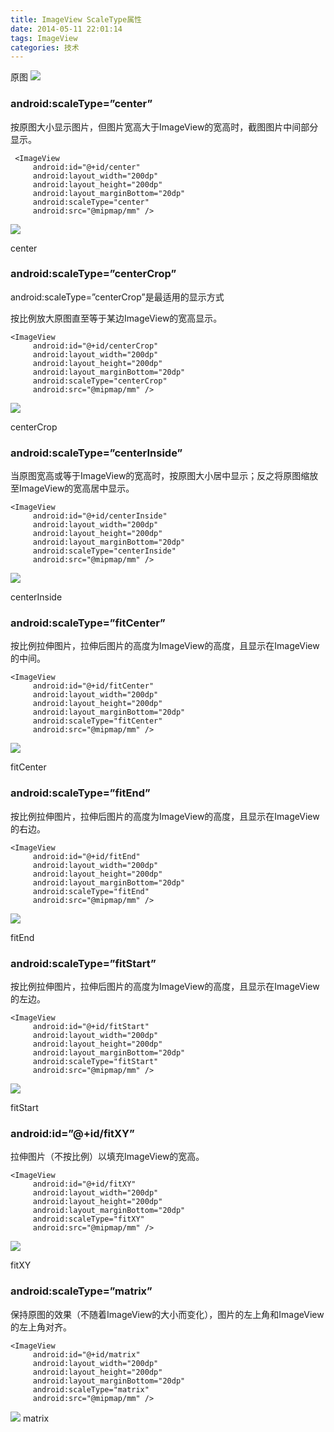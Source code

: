 ```yaml
---
title: ImageView ScaleType属性
date: 2014-05-11 22:01:14
tags: ImageView
categories: 技术
---
```



原图
![](http://img.blog.csdn.net/20150913233900119)


<!--more-->
### android:scaleType=”center”

按原图大小显示图片，但图片宽高大于ImageView的宽高时，截图图片中间部分显示。

     <ImageView
         android:id="@+id/center"
         android:layout_width="200dp"
         android:layout_height="200dp"
         android:layout_marginBottom="20dp"
         android:scaleType="center"
         android:src="@mipmap/mm" />


![](http://img.blog.csdn.net/20150913233833622)

center

### android:scaleType=”centerCrop”

android:scaleType=”centerCrop”是最适用的显示方式

按比例放大原图直至等于某边ImageView的宽高显示。

    <ImageView
         android:id="@+id/centerCrop"
         android:layout_width="200dp"
         android:layout_height="200dp"
         android:layout_marginBottom="20dp"
         android:scaleType="centerCrop"
         android:src="@mipmap/mm" />


![](http://img.blog.csdn.net/20150913234247941)

centerCrop
### android:scaleType=”centerInside”

当原图宽高或等于ImageView的宽高时，按原图大小居中显示；反之将原图缩放至ImageView的宽高居中显示。

    <ImageView
         android:id="@+id/centerInside"
         android:layout_width="200dp"
         android:layout_height="200dp"
         android:layout_marginBottom="20dp"
         android:scaleType="centerInside"
         android:src="@mipmap/mm" />

![](http://img.blog.csdn.net/20150913234228091)

centerInside

### android:scaleType=”fitCenter”

按比例拉伸图片，拉伸后图片的高度为ImageView的高度，且显示在ImageView的中间。

    <ImageView
         android:id="@+id/fitCenter"
         android:layout_width="200dp"
         android:layout_height="200dp"
         android:layout_marginBottom="20dp"
         android:scaleType="fitCenter"
         android:src="@mipmap/mm" />

![](http://img.blog.csdn.net/20150913234209942)

fitCenter

### android:scaleType=”fitEnd”

按比例拉伸图片，拉伸后图片的高度为ImageView的高度，且显示在ImageView的右边。

    <ImageView
         android:id="@+id/fitEnd"
         android:layout_width="200dp"
         android:layout_height="200dp"
         android:layout_marginBottom="20dp"
         android:scaleType="fitEnd"
         android:src="@mipmap/mm" />

![](http://img.blog.csdn.net/20150913234153776)

fitEnd

### android:scaleType=”fitStart”

按比例拉伸图片，拉伸后图片的高度为ImageView的高度，且显示在ImageView的左边。

    <ImageView
         android:id="@+id/fitStart"
         android:layout_width="200dp"
         android:layout_height="200dp"
         android:layout_marginBottom="20dp"
         android:scaleType="fitStart"
         android:src="@mipmap/mm" />

![](http://img.blog.csdn.net/20150913234133129)

fitStart

### android:id=”@+id/fitXY”

拉伸图片（不按比例）以填充ImageView的宽高。

    <ImageView
         android:id="@+id/fitXY"
         android:layout_width="200dp"
         android:layout_height="200dp"
         android:layout_marginBottom="20dp"
         android:scaleType="fitXY"
         android:src="@mipmap/mm" />

![](http://img.blog.csdn.net/20150913234100805)

fitXY

### android:scaleType=”matrix”

保持原图的效果（不随着ImageView的大小而变化），图片的左上角和ImageView的左上角对齐。

    <ImageView
         android:id="@+id/matrix"
         android:layout_width="200dp"
         android:layout_height="200dp"
         android:layout_marginBottom="20dp"
         android:scaleType="matrix"
         android:src="@mipmap/mm" />

![](http://img.blog.csdn.net/20150913234030545)
matrix
